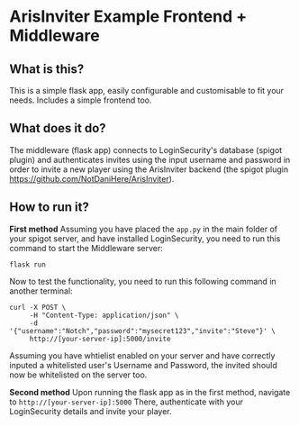 # ArisInviter Example Frontend + Middleware

## What is this?

This is a simple flask app, easily configurable and customisable to fit your needs. Includes a simple frontend too.

## What does it do?

The middleware (flask app) connects to LoginSecurity's database (spigot plugin) and authenticates invites using the input username and password in order to invite a new player using the ArisInviter backend (the spigot plugin https://github.com/NotDaniHere/ArisInviter).

## How to run it?
**First method**
Assuming you have placed the ```app.py``` in the main folder of your spigot server, and have installed LoginSecurity, you need to run this command to start the Middleware server:
```console
flask run
```
Now to test the functionality, you need to run this following command in another terminal:
```console
curl -X POST \
     -H "Content-Type: application/json" \
     -d '{"username":"Notch","password":"mysecret123","invite":"Steve"}' \
     http://[your-server-ip]:5000/invite
```
Assuming you have whtielist enabled on your server and have correctly inputed a whitelisted user's Username and Password, the invited should now be whitelisted on the server too.

**Second method**
Upon running the flask app as in the first method, navigate to ```http://[your-server-ip]:5000```
There, authenticate with your LoginSecurity details and invite your player.